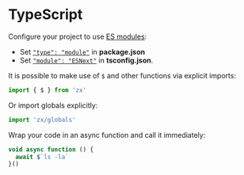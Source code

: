 # TypeScript

Configure your project to use [ES modules](https://nodejs.org/api/packages.html#packages_type):

- Set [`"type": "module"`](https://nodejs.org/api/packages.html#packages_type)
in **package.json**
- Set [`"module": "ESNext"`](https://www.typescriptlang.org/tsconfig/#module)
in **tsconfig.json**.

It is possible to make use of `$` and other functions via explicit imports:

```ts
import { $ } from 'zx'
```

Or import globals explicitly:

```ts
import 'zx/globals'
```

Wrap your code in an async function and call it immediately:

```ts
void async function () {
  await $`ls -la`
}()
```
